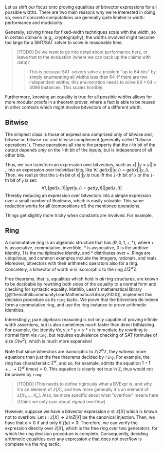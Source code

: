 Let us shift our focus onto proving equalities of bitvector expressions for all possible widths. There are two main reasons why we're interested in doing so, even if concrete computations are generally quite limited in width: performance and modularity.

Generally, solving times for fixed-width techniques scale with the width, so in certain domains (e.g., cryptography), the widths involved might become too large for a SMT/SAT solver to solve in reasonable time.

>[!TODO] 
> Do we want to go into detail about performance here, or leave that to the evaluation (where we can back up the claims with data)?
> > This is because SAT-solvers solve a problem "up to 64 bits" by simply enumerating all widths less than 64. If there are two independent widths, this enumeration needs to solve $64 \times 64 = 4096$ instances. This scales horribly.

Furthermore, knowing an equality is true for all possible widths allows for more modular proofs in a theorem prover, where a fact is able to be reused in other contexts which might involve bitvectors of a different width.

## Bitwise
The simplest class is those of expressions comprised only of bitwise and, bitwise or, bitwise xor and bitwise complement (generally called "bitwise operations"). These operations all share the property that the $i$-th bit of the output depends *only* on the $i$-th bit of the inputs, but is independent of all other bits.

Thus, we can transform an expression over bitvectors, such as $x \mathrel{|||} y = y \mathrel{|||} x$ , into an expression over individual bits, like $\forall i, get(x \mathrel{|||} y, i) = get(x \mathrel{|||} y, i)$.
Then, we realize that the `i`-th bit of $x \mathrel{|||} y$ is true iff the `i`-th bit of `x` or the `i`-th bit of `y` is set:
$$
\forall i, [ get(x, i) \mathrel{||} get(y, i) = get(y, i) \mathrel{||} get(x, i)  ]
$$
Thereby reducing an expression over bitvectors into a simple expression over a small number of Booleans, which is easily solvable. This same reduction works for all (compositions of) the mentioned operations.

Things get slightly more tricky when constants are involved. For example, 

## Ring

A commutative ring is an algebraic structure that has $(R,  0, 1, +, *)$, where $+$ is associative, commutative, invertible, $*$ is associative, $0$ is the additive identity, $1$ is the multiplicative identity, and $*$ distributes over $+$. Rings are ubiquitous, and common examples include the integers, rationals, and reals. Moreover, bitvectors with their arithmetic operators also for a ring. Concretely, a bitvector of width $w$ is isomorphic to the ring $\mathbb Z /2^w \mathbb Z$. 

Free theorems, that is, equalities which hold in *all* ring structures, are known to be decidable by rewriting both sides of the equality to a normal form and checking for syntactic equality. Mathlib, Lean's mathematical library [[@themathlibcommunityLeanMathematicalLibrary2020]], implement this decision procedure as its `ring` tactic. We prove that the bitvectors do indeed form a commutative ring, and use the ring instance to prove arithmetic identities. 

Interestingly, pure algebraic reasoning is not only capable of proving infinite width assertions, but is also sometimes much faster than direct bitblasting. For example, the identity $\forall x, y, x * y = y * x$ is immediate by rewriting to normal form via `ring`, but requires equivalence checking of SAT formulae of size $O(w^2)$, which is much more expensive! 

Note that since bitvectors are isomorphic to $\mathbb Z / 2^w \mathbb Z$, they witness more equations than just the free theorems decided by `ring`. For example, the ring has characteristic $2^w$, and so, for example, admits the equation  $1 + 1 + \dots + (2^w~\mathsf{times}) = 0$. This equation is clearly not true in $\mathbb Z$, thus would not be proven by `ring`. 

> [!TODO]
> (This needs to define rigirously what a BVExpr is, and why it's an element of $\mathbb Z[X]$, and how more generally it's an element of $\mathbb Z[X_1, \dots, X_n]$. 
> Also, be more specific about what "overflow" means here (I think we only care about *signed* overflow)

However, suppose we have a bitvector expression $e \in \mathbb Z[X]$ which is known not to overflow. Let $\iota : \mathbb Z[X] \to \mathbb Z/nZ[X]$ be the canonical injection. Then, we have that $e = 0$ if and only if $f(e) = 0$. Therefore, we can verify the expression directly over $\mathbb Z[X]$, which is the free ring over two generators, for which the ring decision procedure is complete. Consequently, deciding arithmetic equalities over any expression $e$ that does not overflow is complete via the ring tactic.
